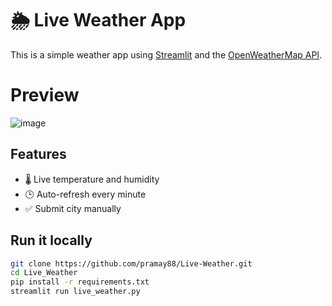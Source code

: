 # 🌦️ Live Weather App

This is a simple weather app using [Streamlit](https://streamlit.io/) and the [OpenWeatherMap API](https://openweathermap.org/current).

# Preview
![image](https://github.com/user-attachments/assets/7964db8c-cdd5-44ed-8841-6e73b6fea635)

## Features

- 🌡️ Live temperature and humidity
- 🕒 Auto-refresh every minute
- ✅ Submit city manually

## Run it locally

```bash
git clone https://github.com/pramay88/Live-Weather.git
cd Live_Weather
pip install -r requirements.txt
streamlit run live_weather.py
